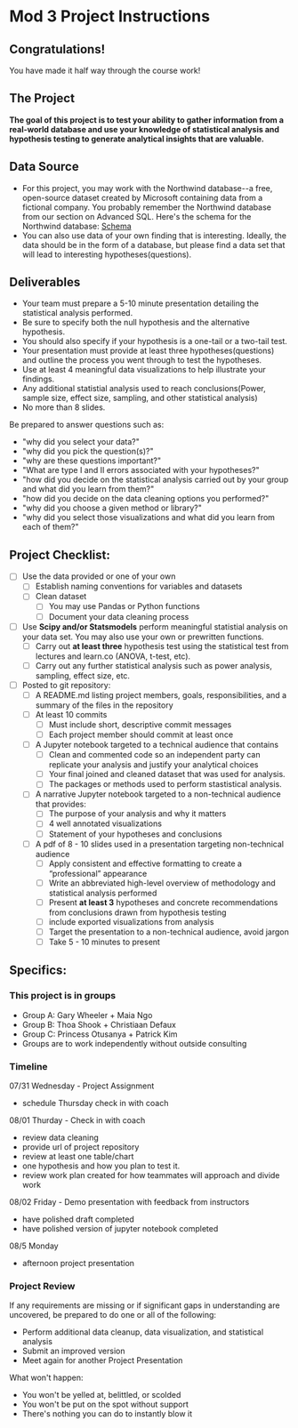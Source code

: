 # Mod 3 Project Instructions


## Congratulations! 

You have made it half way through the course work!

## The Project
**The goal of this project is to test your ability to gather information from a real-world database and 
use your knowledge of statistical analysis and hypothesis testing to generate analytical insights that 
are valuable.**

## Data Source
- For this project, you may work with the Northwind database--a free, open-source dataset created by Microsoft 
containing data from a fictional company. You probably remember the Northwind database from our section on Advanced SQL. 
Here's the schema for the Northwind database:
[Schema](https://raw.githubusercontent.com/learn-co-curriculum/dsc-mod-3-project/master/Northwind_ERD_updated.png)
- You can also use data of your own finding that is interesting. Ideally, the data should be in the form of a database, but please find a data set that will lead to interesting hypotheses(questions).

## Deliverables
- Your team must prepare a 5-10 minute presentation detailing the statistical analysis performed. 
- Be sure to specify both the null hypothesis and the alternative hypothesis. 
- You should also specify if your hypothesis is a one-tail or a two-tail test.
- Your presentation must provide at least three hypotheses(questions) and outline the process you went through to test the hypotheses. 
- Use at least 4 meaningful data visualizations to help illustrate your findings. 
- Any additional statistial analysis used to reach conclusions(Power, sample size, effect size, sampling, and other statistical 
analysis)
- No more than 8 slides.

Be prepared to answer questions such as:
- "why did you select your data?"
- "why did you pick the question(s)?"
- "why are these questions important?"
- "What are type I and II errors associated with your hypotheses?" 
- "how did you decide on the statistical analysis carried out by your group and what did you learn from them?"
- "how did you decide on the data cleaning options you performed?"
- "why did you choose a given method or library?"
- "why did you select those visualizations and what did you learn from each of them?"

## Project Checklist:

 - [ ] Use the data provided or one of your own
   - [ ] Establish naming conventions for variables and datasets
   - [ ] Clean dataset
     - [ ] You may use Pandas or Python functions
     - [ ] Document your data cleaning process
 - [ ] Use **Scipy and/or Statsmodels** perform meaningful statistial analysis on your data set. You may also use your own or prewritten functions.
     - [ ] Carry out **at least three** hypothesis test using the statistical test from lectures and learn.co (ANOVA, t-test, etc).
     - [ ] Carry out any further statistical analysis such as power analysis, sampling, effect size, etc.
 - [ ] Posted to git repository:
   - [ ] A README.md listing project members, goals, responsibilities, and a summary of the files in the repository
   - [ ] At least 10 commits
     - [ ] Must include short, descriptive commit messages
     - [ ] Each project member should commit at least once
   - [ ] A Jupyter notebook targeted to a technical audience that contains
     - [ ] Clean and commented code so an independent party can replicate your analysis and justify your analytical choices
     - [ ] Your final joined and cleaned dataset that was used for analysis.
     - [ ] The packages or methods used to perform stastistical analysis.
   - [ ] A narrative Jupyter notebook targeted to a non-technical audience that provides:
     - [ ] The purpose of your analysis and why it matters
     - [ ] 4 well annotated visualizations
     - [ ] Statement of your hypotheses and conclusions 
   - [ ] A pdf of 8 - 10 slides used in a presentation targeting non-technical audience
     - [ ] Apply consistent and effective formatting to create a “professional” appearance
     - [ ] Write an abbreviated high-level overview of methodology and statistical analysis performed
     - [ ] Present **at least 3** hypotheses and concrete recommendations from conclusions drawn from hypothesis testing
     - [ ] include exported visualizations from analysis
     - [ ] Target the presentation to a non-technical audience, avoid jargon
     - [ ] Take 5 - 10 minutes to present
 
## Specifics:
### This project is in groups
- Group A: Gary Wheeler + Maia Ngo
- Group B: Thoa Shook + Christiaan Defaux
- Group C: Princess Otusanya +  Patrick Kim
- Groups are to work independently without outside consulting 
### Timeline

07/31 Wednesday - Project Assignment 
 - schedule Thursday check in with coach
 
08/01 Thurday - Check in with coach 
 - review data cleaning
 - provide url of project repository
 - review at least one table/chart
 - one hypothesis and how you plan to test it.
 - review work plan created for how teammates will approach and divide work
 
08/02 Friday - Demo presentation with feedback from instructors
 - have polished draft completed
 - have polished version of jupyter notebook completed
 
08/5 Monday
 - afternoon project presentation

### Project Review
If any requirements are missing or if significant gaps in understanding are uncovered, be prepared to do one or all of the following:
 - Perform additional data cleanup, data visualization, and statistical analysis 
 - Submit an improved version
 - Meet again for another Project Presentation
 
What won't happen:
 - You won't be yelled at, belittled, or scolded
 - You won't be put on the spot without support
 - There's nothing you can do to instantly blow it
